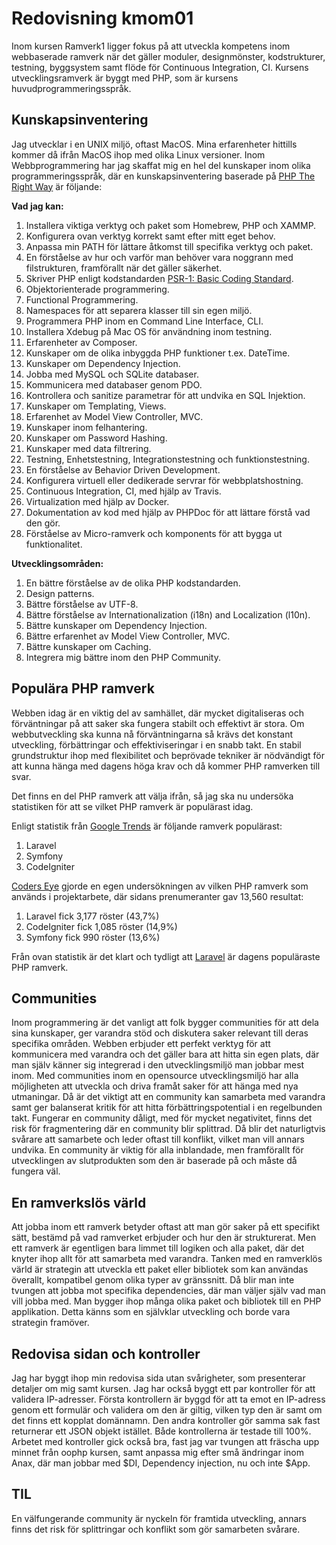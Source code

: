 ---
---
Redovisning kmom01
=========================

Inom kursen Ramverk1 ligger fokus på att utveckla kompetens inom webbaserade ramverk när det gäller moduler, designmönster, kodstrukturer, testning, byggsystem samt flöde för Continuous Integration, CI.  Kursens utvecklingsramverk är byggt med PHP, som är kursens huvudprogrammeringsspråk.

## Kunskapsinventering

Jag utvecklar i en UNIX miljö, oftast MacOS.  Mina erfarenheter hittills kommer då ifrån MacOS ihop med olika Linux versioner.  Inom Webbprogrammering har jag skaffat mig en hel del kunskaper inom olika programmeringsspråk, där en kunskapsinventering baserade på [PHP The Right Way](https://phptherightway.com/) är följande:

**Vad jag kan:**

1.	Installera viktiga verktyg och paket som Homebrew, PHP och XAMMP.
2.	Konfigurera ovan verktyg korrekt samt efter mitt eget behov.
3.	Anpassa min PATH för lättare åtkomst till specifika verktyg och paket.
4.	En förståelse av hur och varför man behöver vara noggrann med filstrukturen, framförallt när det gäller säkerhet.
5.	Skriver PHP enligt kodstandarden [PSR-1: Basic Coding Standard](https://www.php-fig.org/psr/psr-1/).
6.	Objektorienterade programmering.
7.	Functional Programmering.
8.	Namespaces för att separera klasser till sin egen miljö.
9.	Programmera PHP inom en Command Line Interface, CLI.
10.	Installera Xdebug på Mac OS för användning inom testning.
11.	Erfarenheter av Composer.
12.	Kunskaper om de olika inbyggda PHP funktioner t.ex. DateTime.
13.	Kunskaper om Dependency Injection.
14.	Jobba med MySQL och SQLite databaser.
15.	Kommunicera med databaser genom PDO.
16.	Kontrollera och sanitize parametrar för att undvika en SQL Injektion.
17.	Kunskaper om Templating, Views.
18.	Erfarenhet av Model View Controller, MVC.
19.	Kunskaper inom felhantering.
20.	Kunskaper om Password Hashing.
21.	Kunskaper med data filtrering.
22.	Testning, Enhetstestning, Integrationstestning och funktionstestning.
23.	En förståelse av Behavior Driven Development.
24.	Konfigurera virtuell eller dedikerade servrar för webbplatshostning.
25.	Continuous Integration, CI, med hjälp av Travis.
26.	Virtualization med hjälp av Docker.
27.	Dokumentation av kod med hjälp av PHPDoc för att lättare förstå vad den gör.
28.	Förståelse av Micro-ramverk och komponents för att bygga ut funktionalitet.



**Utvecklingsområden:**

1.	En bättre förståelse av de olika PHP kodstandarden.
2.	Design patterns.
3.	Bättre förståelse av UTF-8.
4.	Bättre förståelse av Internationalization (i18n) and Localization (l10n).
5.	Bättre kunskaper om Dependency Injection.
6.	Bättre erfarenhet av Model View Controller, MVC.
7.	Bättre kunskaper om Caching.
8.	Integrera mig bättre inom den PHP Community.

## Populära PHP ramverk

Webben idag är en viktig del av samhället, där mycket digitaliseras och förväntningar på att saker ska fungera stabilt och effektivt är stora.  Om webbutveckling ska kunna nå förväntningarna så krävs det konstant utveckling, förbättringar och effektiviseringar i en snabb takt.  En stabil grundstruktur ihop med flexibilitet och beprövade tekniker är nödvändigt för att kunna hänga med dagens höga krav och då kommer PHP ramverken till svar.

Det finns en del PHP ramverk att välja ifrån, så jag ska nu undersöka statistiken för att se vilket PHP ramverk är populärast idag.

Enligt statistik från [Google Trends](https://trends.google.com/trends/explore?q=laravel,Symfony,%2Fm%2F02qgdkj,CakePHP,Zend) är följande ramverk populärast:

1.	Laravel
2.	Symfony
3.	CodeIgniter

[Coders Eye](https://coderseye.com/best-php-frameworks-for-web-developers/) gjorde en egen undersökningen av vilken PHP ramverk som används i projektarbete, där sidans prenumeranter gav 13,560 resultat:

1.	Laravel fick 3,177 röster (43,7%)
2.	CodeIgniter fick 1,085 röster (14,9%)
3.	Symfony fick 990 röster (13,6%)

Från ovan statistik är det klart och tydligt att [Laravel](https://laravel.com/) är dagens populäraste PHP ramverk.

## Communities

Inom programmering är det vanligt att folk bygger communities för att dela sina kunskaper, ger varandra stöd och diskutera saker relevant till deras specifika områden.  Webben erbjuder ett perfekt verktyg för att kommunicera med varandra och det gäller bara att hitta sin egen plats, där man själv känner sig integrerad i den utvecklingsmiljö man jobbar mest inom.  Med communities inom en opensource utvecklingsmiljö har alla möjligheten att utveckla och driva framåt saker för att hänga med nya utmaningar.  Då är det viktigt att en community kan samarbeta med varandra samt ger balanserat kritik för att hitta förbättringspotential i en regelbunden takt.  Fungerar en community dåligt, med för mycket negativitet, finns det risk för fragmentering där en community blir splittrad.  Då blir det naturligtvis svårare att samarbete och leder oftast till konflikt, vilket man vill annars undvika.  En community är viktig för alla inblandade, men framförallt för utvecklingen av slutprodukten som den är baserade på och måste då fungera väl.

## En ramverkslös värld

Att jobba inom ett ramverk betyder oftast att man gör saker på ett specifikt sätt, bestämd på vad ramverket erbjuder och hur den är strukturerat.  Men ett ramverk är egentligen bara limmet till logiken och alla paket, där det knyter ihop allt för att samarbeta med varandra.  Tanken med en ramverklös värld är strategin att utveckla ett paket eller bibliotek som kan användas överallt, kompatibel genom olika typer av gränssnitt.  Då blir man inte tvungen att jobba mot specifika dependencies, där man väljer själv vad man vill jobba med.  Man bygger ihop många olika paket och bibliotek till en PHP applikation.  Detta känns som en självklar utveckling och borde vara strategin framöver.

## Redovisa sidan och kontroller

Jag har byggt ihop min redovisa sida utan svårigheter, som presenterar detaljer om mig samt kursen.  Jag har också byggt ett par kontroller för att validera IP-adresser.  Första kontrollern är byggd för att ta emot en IP-adress genom ett formulär och validera om den är giltig, vilken typ den är samt om det finns ett kopplat domännamn.  Den andra kontroller gör samma sak fast returnerar ett JSON objekt istället.  Både kontrollerna är testade till 100%.  Arbetet med kontroller gick också bra, fast jag var tvungen att fräscha upp minnet från oophp kursen, samt anpassa mig efter små ändringar inom Anax, där man jobbar med $DI, Dependency injection, nu och inte $App.

## TIL

En välfungerande community är nyckeln för framtida utveckling, annars finns det risk för splittringar och konflikt som gör samarbeten svårare.
